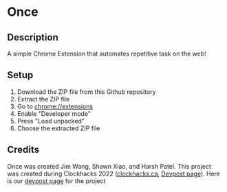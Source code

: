 # Once

## Description
A simple Chrome Extension that automates repetitive task on the web!

## Setup
1. Download the ZIP file from this Github repository
2. Extract the ZIP file
3. Go to [chrome://extensions](chrome://extensions)
4. Enable "Developer mode"
5. Press "Load unpacked"
6. Choose the extracted ZIP file 

## Credits
Once was created Jim Wang, Shawn Xiao, and Harsh Patel.
This project was created during Clockhacks 2022 ([clockhacks.ca](https://clockhacks.ca), [Devpost page](https://clockhacks.devpost.com)).
Here is our [devpost page](https://devpost.com/software/autimeation) for the project
